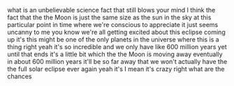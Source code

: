 what is an unbelievable science fact that still blows your mind I think the fact that the the Moon is just the same size as the sun in the sky at this particular point in time where we're conscious to appreciate it just seems uncanny to me you know we're all getting excited about this eclipse coming up it's this might be one of the only planets in the universe where this is a thing right yeah it's so incredible and we only have like 600 million years yet until that ends it's a little bit which the the Moon is moving away eventually in about 600 million years it'll be so far away that we won't actually have the the full solar eclipse ever again yeah it's I mean it's crazy right what are the chances